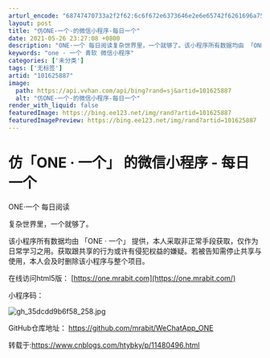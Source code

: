 ```yaml
---
arturl_encode: "68747470733a2f2f62:6c6f672e6373646e2e6e65742f6261696a756d69323035392f:61727469636c652f64657461696c732f313031363235383837"
layout: post
title: "仿ONE-一个-的微信小程序-每日一个"
date: 2021-05-26 23:27:08 +0800
description: "ONE·一个 每日阅读复杂世界里，一个就够了。该小程序所有数据均由 「ONE · 一个」 提供，本人"
keywords: "one · 一个 青软 微信小程序"
categories: ['未分类']
tags: ['无标签']
artid: "101625887"
image:
  path: https://api.vvhan.com/api/bing?rand=sj&artid=101625887
  alt: "仿ONE-一个-的微信小程序-每日一个"
render_with_liquid: false
featuredImage: https://bing.ee123.net/img/rand?artid=101625887
featuredImagePreview: https://bing.ee123.net/img/rand?artid=101625887
---
```


# 仿「ONE · 一个」 的微信小程序 - 每日一个

ONE·一个 每日阅读

复杂世界里，一个就够了。

该小程序所有数据均由 「ONE · 一个」 提供，本人采取非正常手段获取，仅作为日常学习之用。获取跟共享的行为或许有侵犯权益的嫌疑。若被告知需停止共享与使用，本人会及时删除该小程序与整个项目。

在线访问html5版：
[https://one.mrabit.com](https://one.mrabit.com/)

小程序码：

![gh_35dcdd9b6f58_258.jpg](https://i-blog.csdnimg.cn/blog_migrate/1c3ce0b367cdbf6e8c14370865436608.jpeg)

GitHub仓库地址：
<https://github.com/mrabit/WeChatApp_ONE>

转载于:https://www.cnblogs.com/htybky/p/11480496.html